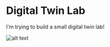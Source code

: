 # Digital Twin Lab

I'm trying to build a small digital twin lab!

![alt text](https://github.com/DigitalTwinLab/digitaltwinlab.github.io/blob/master/example.jpeg)
